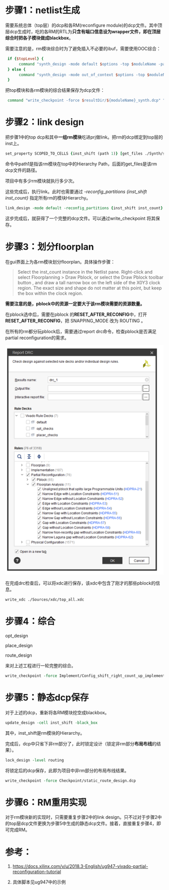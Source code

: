 # 步骤1：netlist生成

需要系统总体（top层）的dcp和各RM(reconfigure module)的dcp文件。其中顶层dcp生成时，吃的各RM的RTL为**只含有端口信息设为wrapper文件，即在顶层综合时把各子模块做成blackbox**。

需要注意的是，rm模块综合时为了避免插入不必要的ibuf，需要使用OOC综合：

```tcl
 if {$topLevel} {
      command "synth_design -mode default $options -top $moduleName -part $part" "$resultDir/${moduleName}_synth_design.rds"
 } else {
      command "synth_design -mode out_of_context $options -top $moduleName -part $part" "$resultDir/${moduleName}_synth_design.rds"
 }
```



把top模块和各rm模块的综合结果保存为dcp文件：

```tcl
 command "write_checkpoint -force $resultDir/${moduleName}_synth.dcp" "$resultDir/write_checkpoint.log"
```



# 步骤2：link design

把步骤1中的top dcp和其中**一组rm模块**吃进prj做link。把rm的dcp绑定到top层的inst上。

```tcl
set_property SCOPED_TO_CELLS {inst_shift (path 1)} [get_files ./Synth/shift_right/shift_synth.dcp]
```

命令中path1是指该rm模块在top中的Hierarchy Path，后面的get_files是该rm dcp文件的路径。

项目中有多少rm模块就执行多少次。



这些完成后，执行link。此时也需要通过 *-reconfig_partitions {inst_shift inst_count}* 指定所有rm的模块Hierarchy。

```tcl
link_design -mode default -reconfig_partitions {inst_shift inst_count} -part $part -top top
```



这步完成后，就获得了一个完整的dcp文件。可以通过write_checkpoint 将其保存。





# 步骤3：划分floorplan

在gui界面上为各rm模块划分floorplan。具体操作步骤：

> Select the inst_count instance in the Netlist pane. Right-click and select Floorplanning > Draw Pblock, or select the Draw Pblock toolbar button , and draw a tall narrow box on the left side of the X0Y3 clock region. The exact size and shape do not matter at this point, but keep the box within the clock region.

**需要注意的是，pblock中的资源一定要大于该rm模块需要的资源数量。**

在pblock选中后，需要在pblock 的**RESET_AFTER_RECONFIG**中，打开**RESET_AFTER_RECONFIG**，把 SNAPPING_MODE 改为 ROUTING 。

在所有的rm都分玩pblock后，需要通过report drc命令，检查pblock是否满足partial reconfiguration的需求。



![pic](./pic/1.png)



在完成drc检查后，可以将xdc进行保存，该xdc中包含了刚才的那些pblock的信息。

```tcl
write_xdc ./Sources/xdc/top_all.xdc
```



# 步骤4：综合

opt_design

place_design

route_design

来对上述工程进行一轮完整的综合。

```tcl
write_checkpoint -force Implement/Config_shift_right_count_up_implement/top_route_design.dcp
```



# 步骤5：静态dcp保存

对于上述的dcp，重新将各RM模块挖空成blackbox。

```tcl
update_design -cell inst_shift -black_box
```

其中，inst_shift是rm模块的Hierarchy。

完成后，dcp中只省下非rm部分了，此时锁定设计（锁定非rm部分**布局布线**的结果）。

```tcl
lock_design -level routing
```



将锁定后的dcp保存，此即为项目中非rm部分的布局布线结果。

```tcl
write_checkpoint -force Checkpoint/static_route_design.dcp
```



# 步骤6：RM重用实现

对于rm模块新的实现时，只需要重复步骤2中的link design。只不过对于步骤2中的top层dcp文件更换为步骤5中生成的静态dcp文件。接着，直接重复步骤4，即可完成RM。





# 参考：

1. https://docs.xilinx.com/v/u/2018.3-English/ug947-vivado-partial-reconfiguration-tutorial

2. 具体脚本见ug947中的示例
